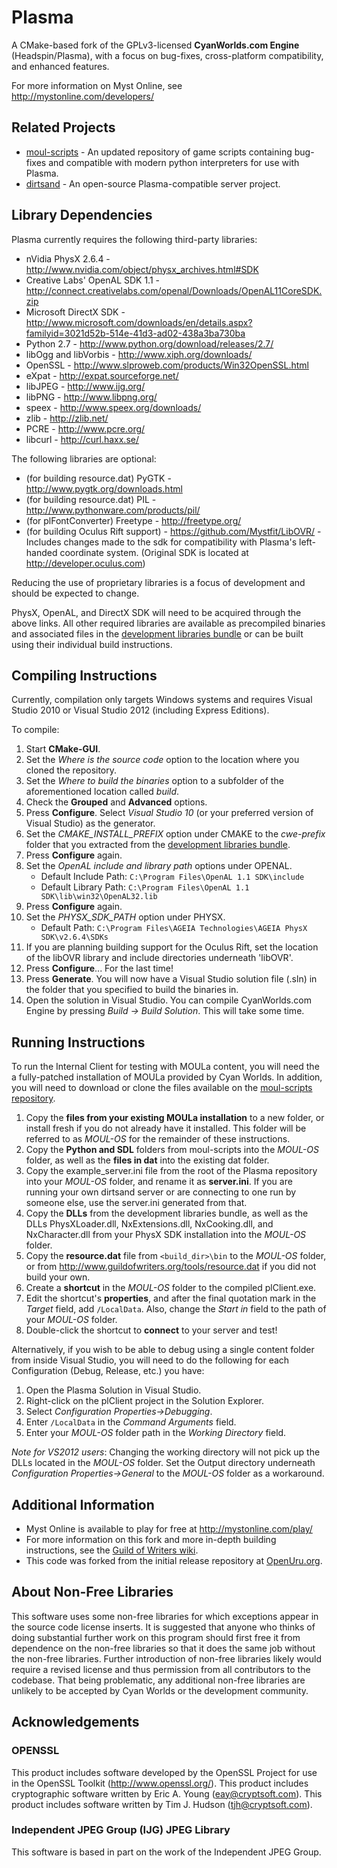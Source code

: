 Plasma
======

A CMake-based fork of the GPLv3-licensed **CyanWorlds.com Engine** (Headspin/Plasma), with a focus on bug-fixes, cross-platform compatibility, and enhanced features.

For more information on Myst Online, see http://mystonline.com/developers/


Related Projects
----------------

- [moul-scripts](https://github.com/H-uru/moul-scripts) - An updated repository of game scripts containing bug-fixes and compatible with modern python interpreters for use with Plasma.
- [dirtsand](https://github.com/H-uru/dirtsand) - An open-source Plasma-compatible server project.


Library Dependencies
--------------------

Plasma currently requires the following third-party libraries:

- nVidia PhysX 2.6.4 - http://www.nvidia.com/object/physx_archives.html#SDK
- Creative Labs' OpenAL SDK 1.1 - http://connect.creativelabs.com/openal/Downloads/OpenAL11CoreSDK.zip
- Microsoft DirectX SDK - http://www.microsoft.com/downloads/en/details.aspx?familyid=3021d52b-514e-41d3-ad02-438a3ba730ba
- Python 2.7 - http://www.python.org/download/releases/2.7/
- libOgg and libVorbis - http://www.xiph.org/downloads/
- OpenSSL - http://www.slproweb.com/products/Win32OpenSSL.html
- eXpat - http://expat.sourceforge.net/
- libJPEG - http://www.ijg.org/
- libPNG - http://www.libpng.org/
- speex - http://www.speex.org/downloads/
- zlib - http://zlib.net/
- PCRE - http://www.pcre.org/
- libcurl - http://curl.haxx.se/

The following libraries are optional:

- (for building resource.dat) PyGTK - http://www.pygtk.org/downloads.html
- (for building resource.dat) PIL - http://www.pythonware.com/products/pil/
- (for plFontConverter) Freetype - http://freetype.org/
- (for building Oculus Rift support) - https://github.com/Mystfit/LibOVR/ - Includes changes made to the sdk for compatibility with Plasma's left-handed coordinate system. (Original SDK is located at http://developer.oculus.com)

Reducing the use of proprietary libraries is a focus of development and should be expected to change.

PhysX, OpenAL, and DirectX SDK will need to be acquired through the above links.
All other required libraries are available as precompiled binaries and associated files in the [development libraries bundle](http://guildofwriters.org/tools/devlibs.zip) or can be built using their individual build instructions.


Compiling Instructions
----------------------

Currently, compilation only targets Windows systems and requires Visual Studio 2010 or Visual Studio 2012 (including Express Editions).

To compile:

1.  Start **CMake-GUI**.
2.  Set the *Where is the source code* option to the location where you cloned the repository.
3.  Set the *Where to build the binaries* option to a subfolder of the aforementioned location called *build*.
4.  Check the **Grouped** and **Advanced** options.
5.  Press **Configure**. Select *Visual Studio 10* (or your preferred version of Visual Studio) as the generator.
6.  Set the *CMAKE_INSTALL_PREFIX* option under CMAKE to the *cwe-prefix* folder that you extracted from the [development libraries bundle](http://guildofwriters.org/tools/devlibs.zip).
7.  Press **Configure** again.
8.  Set the *OpenAL include and library path* options under OPENAL.
    - Default Include Path: `C:\Program Files\OpenAL 1.1 SDK\include`
    - Default Library Path: `C:\Program Files\OpenAL 1.1 SDK\lib\win32\OpenAL32.lib`
9.  Press **Configure** again.
10. Set the *PHYSX_SDK_PATH* option under PHYSX. 
    - Default Path: `C:\Program Files\AGEIA Technologies\AGEIA PhysX SDK\v2.6.4\SDKs`
11. If you are planning building support for the Oculus Rift, set the location of the libOVR library and include directories underneath 'libOVR'. 
12. Press **Configure**... For the last time!
13. Press **Generate**. You will now have a Visual Studio solution file (.sln) in the folder that you specified to build the binaries in.
14. Open the solution in Visual Studio. You can compile CyanWorlds.com Engine by pressing *Build -> Build Solution*. This will take some time. 


Running Instructions
--------------------

To run the Internal Client for testing with MOULa content, you will need the a fully-patched installation of MOULa provided by Cyan Worlds. In addition, you will need to download or clone the files available on the [moul-scripts repository](https://github.com/H-uru/moul-scripts).

1. Copy the **files from your existing MOULa installation** to a new folder, or install fresh if you do not already have it installed. This folder will be referred to as *MOUL-OS* for the remainder of these instructions.
2. Copy the **Python and SDL** folders from moul-scripts into the *MOUL-OS* folder, as well as the **files in dat** into the existing dat folder.
3. Copy the example_server.ini file from the root of the Plasma repository into your *MOUL-OS* folder, and rename it as **server.ini**. If you are running your own dirtsand server or are connecting to one run by someone else, use the server.ini generated from that.
4. Copy the **DLLs** from the development libraries bundle, as well as the DLLs PhysXLoader.dll, NxExtensions.dll, NxCooking.dll, and NxCharacter.dll from your PhysX SDK installation into the *MOUL-OS* folder.
5. Copy the **resource.dat** file from `<build_dir>\bin` to the *MOUL-OS* folder, or from http://www.guildofwriters.org/tools/resource.dat if you did not build your own.
6. Create a **shortcut** in the *MOUL-OS* folder to the compiled plClient.exe.
7. Edit the shortcut's **properties**, and after the final quotation mark in the *Target* field, add `/LocalData`. Also, change the *Start in* field to the path of your *MOUL-OS* folder.
8. Double-click the shortcut to **connect** to your server and test!

Alternatively, if you wish to be able to debug using a single content folder from inside Visual Studio, you will need to do the following for each Configuration (Debug, Release, etc.) you have:

1. Open the Plasma Solution in Visual Studio.
2. Right-click on the plClient project in the Solution Explorer.
3. Select *Configuration Properties->Debugging*.
4. Enter `/LocalData` in the *Command Arguments* field.
5. Enter your *MOUL-OS* folder path in the *Working Directory* field.

*Note for VS2012 users*: Changing the working directory will not pick up the DLLs located in the *MOUL-OS* folder. Set the Output directory underneath *Configuration Properties->General* to the *MOUL-OS* folder as a workaround.


Additional Information
----------------------

- Myst Online is available to play for free at http://mystonline.com/play/
- For more information on this fork and more in-depth building instructions, see the [Guild of Writers wiki](http://guildofwriters.org/wiki/Development:CyanWorlds.com_Engine).
- This code was forked from the initial release repository at [OpenUru.org](http://openuru.org/).

About Non-Free Libraries
------------------------

This software uses some non-free libraries for which exceptions appear in the
source code license inserts. It is suggested that anyone who thinks of doing
substantial further work on this program should first free it from dependence
on the non-free libraries so that it does the same job without the non-free
libraries. Further introduction of non-free libraries likely would require a
revised license and thus permission from all contributors to the codebase.
That being problematic, any additional non-free libraries are unlikely to be
accepted by Cyan Worlds or the development community.

Acknowledgements
----------------

### OPENSSL ###
This product includes software developed by the OpenSSL Project for use in
the OpenSSL Toolkit (http://www.openssl.org/). This product includes
cryptographic software written by Eric A. Young (eay@cryptsoft.com). This
product includes software written by Tim J. Hudson (tjh@cryptsoft.com).

### Independent JPEG Group (IJG) JPEG Library ###
This software is based in part on the work of the Independent JPEG Group.
